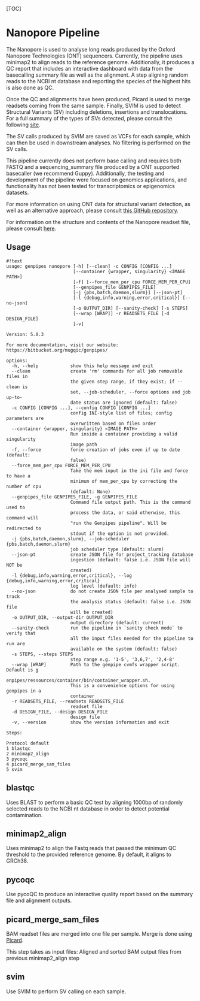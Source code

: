 [TOC]

Nanopore Pipeline
==============

The Nanopore is used to analyse long reads produced by the Oxford Nanopore Technologies (ONT) sequencers.
Currently, the pipeline uses minimap2 to align reads to the reference genome. Additionally, it produces
a QC report that includes an interactive dashboard with data from the basecalling summary file as well
as the alignment. A step aligning random reads to the NCBI nt database and reporting the species of the
highest hits is also done as QC.

Once the QC and alignments have been produced, Picard is used to merge readsets coming from the same
sample. Finally, SVIM is used to detect Structural Variants (SV) including deletions, insertions and
translocations. For a full summary of the types of SVs detected, please consult the following [site](
https://github.com/eldariont/svim#background-on-structural-variants-and-long-reads).

The SV calls produced by SVIM are saved as VCFs for each sample, which can then be used in downstream
analyses. No filtering is performed on the SV calls.

This pipeline currently does not perform base calling and requires both FASTQ and a sequencing_summary
file produced by a ONT supported basecaller (we recommend Guppy). Additionally, the testing and
development of the pipeline were focused on genomics applications, and functionality has not been tested
for transcriptomics or epigenomics datasets.

For more information on using ONT data for structural variant detection, as well as an alternative
approach, please consult [this GitHub repository](https://github.com/nanoporetech/pipeline-structural-variation).

For information on the structure and contents of the Nanopore readset file, please consult [here](https://bitbucket.org/mugqic/genpipes/src/master/#markdown-header-nanopore).
    
Usage
-----

```
#!text
usage: genpipes nanopore [-h] [--clean] -c CONFIG [CONFIG ...]
                         [--container {wrapper, singularity} <IMAGE PATH>]
                         [-f] [--force_mem_per_cpu FORCE_MEM_PER_CPU]
                         [--genpipes_file GENPIPES_FILE]
                         [-j {pbs,batch,daemon,slurm}] [--json-pt]
                         [-l {debug,info,warning,error,critical}] [--no-json]
                         [-o OUTPUT_DIR] [--sanity-check] [-s STEPS]
                         [--wrap [WRAP]] -r READSETS_FILE [-d DESIGN_FILE]
                         [-v]

Version: 5.0.3

For more documentation, visit our website: https://bitbucket.org/mugqic/genpipes/

options:
  -h, --help            show this help message and exit
  --clean               create 'rm' commands for all job removable files in
                        the given step range, if they exist; if --clean is
                        set, --job-scheduler, --force options and job up-to-
                        date status are ignored (default: false)
  -c CONFIG [CONFIG ...], --config CONFIG [CONFIG ...]
                        config INI-style list of files; config parameters are
                        overwritten based on files order
  --container {wrapper, singularity} <IMAGE PATH>
                        Run inside a container providing a valid singularity
                        image path
  -f, --force           force creation of jobs even if up to date (default:
                        false)
  --force_mem_per_cpu FORCE_MEM_PER_CPU
                        Take the mem input in the ini file and force to have a
                        minimum of mem_per_cpu by correcting the number of cpu
                        (default: None)
  --genpipes_file GENPIPES_FILE, -g GENPIPES_FILE
                        Command file output path. This is the command used to
                        process the data, or said otherwise, this command will
                        "run the Genpipes pipeline". Will be redirected to
                        stdout if the option is not provided.
  -j {pbs,batch,daemon,slurm}, --job-scheduler {pbs,batch,daemon,slurm}
                        job scheduler type (default: slurm)
  --json-pt             create JSON file for project_tracking database
                        ingestion (default: false i.e. JSON file will NOT be
                        created)
  -l {debug,info,warning,error,critical}, --log {debug,info,warning,error,critical}
                        log level (default: info)
  --no-json             do not create JSON file per analysed sample to track
                        the analysis status (default: false i.e. JSON file
                        will be created)
  -o OUTPUT_DIR, --output-dir OUTPUT_DIR
                        output directory (default: current)
  --sanity-check        run the pipeline in `sanity check mode` to verify that
                        all the input files needed for the pipeline to run are
                        available on the system (default: false)
  -s STEPS, --steps STEPS
                        step range e.g. '1-5', '3,6,7', '2,4-8'
  --wrap [WRAP]         Path to the genpipe cvmfs wrapper script. Default is g
                        enpipes/ressources/container/bin/container_wrapper.sh.
                        This is a convenience options for using genpipes in a
                        container
  -r READSETS_FILE, --readsets READSETS_FILE
                        readset file
  -d DESIGN_FILE, --design DESIGN_FILE
                        design file
  -v, --version         show the version information and exit

Steps:

Protocol default
1 blastqc
2 minimap2_align
3 pycoqc
4 picard_merge_sam_files
5 svim
```

blastqc 
-------
 
Uses BLAST to perform a basic QC test by aligning 1000bp of randomly selected
reads to the NCBI nt database in order to detect potential contamination.

minimap2_align 
--------------
 
Uses minimap2 to align the Fastq reads that passed the minimum QC threshold to
the provided reference genome. By default, it aligns to GRCh38.

pycoqc 
------
 
Use pycoQC to produce an interactive quality report based on the summary file and
alignment outputs.

picard_merge_sam_files 
----------------------
 
BAM readset files are merged into one file per sample.
Merge is done using [Picard](http://broadinstitute.github.io/picard/).

This step takes as input files:
Aligned and sorted BAM output files from previous minimap2_align step

svim 
----
 
Use SVIM to perform SV calling on each sample.

